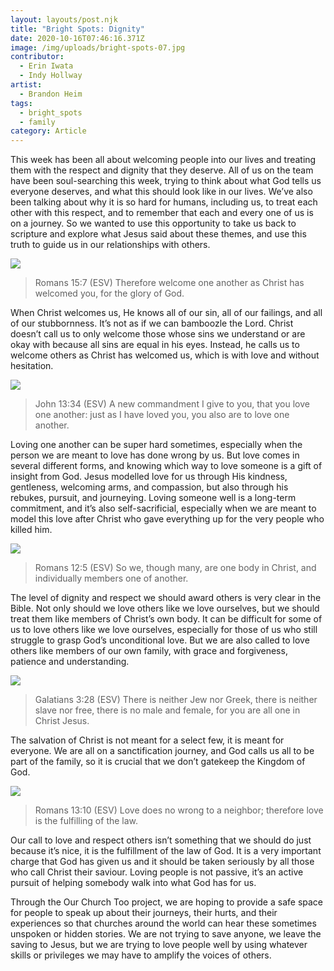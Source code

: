 ```yaml
---
layout: layouts/post.njk
title: "Bright Spots: Dignity"
date: 2020-10-16T07:46:16.371Z
image: /img/uploads/bright-spots-07.jpg
contributor:
  - Erin Iwata
  - Indy Hollway
artist:
  - Brandon Heim
tags:
  - bright_spots
  - family
category: Article
---
```

This week has been all about welcoming people into our lives and treating them with the respect and dignity that they deserve. All of us on the team have been soul-searching this week, trying to think about what God tells us everyone deserves, and what this should look like in our lives. We’ve also been talking about why it is so hard for humans, including us, to treat each other with this respect, and to remember that each and every one of us is on a journey. So we wanted to use this opportunity to take us back to scripture and explore what Jesus said about these themes, and use this truth to guide us in our relationships with others.

![](/img/uploads/therefore-welcome-one-another-as-christ-has-welcomed-you-for-the-glory-of-god..png)

> Romans 15:7 (ESV)
> Therefore welcome one another as Christ has welcomed you, for the glory of God.

When Christ welcomes us, He knows all of our sin, all of our failings, and all of our stubbornness. It’s not as if we can bamboozle the Lord. Christ doesn’t call us to only welcome those whose sins we understand or are okay with because all sins are equal in his eyes. Instead, he calls us to welcome others as Christ has welcomed us, which is with love and without hesitation.

![](/img/uploads/therefore-welcome-one-another-as-christ-has-welcomed-you-for-the-glory-of-god.-1-.png)

> John 13:34 (ESV)
> A new commandment I give to you, that you love one another: just as I have loved you, you also are to love one another.

Loving one another can be super hard sometimes, especially when the person we are meant to love has done wrong by us. But love comes in several different forms, and knowing which way to love someone is a gift of insight from God. Jesus modelled love for us through His kindness, gentleness, welcoming arms, and compassion, but also through his rebukes, pursuit, and journeying. Loving someone well is a long-term commitment, and it’s also self-sacrificial, especially when we are meant to model this love after Christ who gave everything up for the very people who killed him.

![](/img/uploads/therefore-welcome-one-another-as-christ-has-welcomed-you-for-the-glory-of-god.-2-.png)

> Romans 12:5 (ESV)
> So we, though many, are one body in Christ, and individually members one of another.

The level of dignity and respect we should award others is very clear in the Bible. Not only should we love others like we love ourselves, but we should treat them like members of Christ’s own body. It can be difficult for some of us to love others like we love ourselves, especially for those of us who still struggle to grasp God’s unconditional love. But we are also called to love others like members of our own family, with grace and forgiveness, patience and understanding.

![](/img/uploads/therefore-welcome-one-another-as-christ-has-welcomed-you-for-the-glory-of-god.-3-.png)

> Galatians 3:28 (ESV)
> There is neither Jew nor Greek, there is neither slave nor free, there is no male and female, for you are all one in Christ Jesus.

The salvation of Christ is not meant for a select few, it is meant for everyone. We are all on a sanctification journey, and God calls us all to be part of the family, so it is crucial that we don’t gatekeep the Kingdom of God.

![](/img/uploads/therefore-welcome-one-another-as-christ-has-welcomed-you-for-the-glory-of-god.-4-.png)

> Romans 13:10 (ESV)
> Love does no wrong to a neighbor; therefore love is the fulfilling of the law.

Our call to love and respect others isn’t something that we should do just because it’s nice, it is the fulfillment of the law of God. It is a very important charge that God has given us and it should be taken seriously by all those who call Christ their saviour. Loving people is not passive, it’s an active pursuit of helping somebody walk into what God has for us.

Through the Our Church Too project, we are hoping to provide a safe space for people to speak up about their journeys, their hurts, and their experiences so that churches around the world can hear these sometimes unspoken or hidden stories. We are not trying to save anyone, we leave the saving to Jesus, but we are trying to love people well by using whatever skills or privileges we may have to amplify the voices of others.